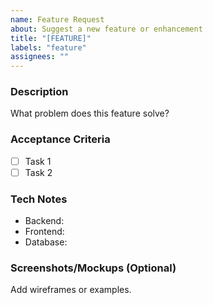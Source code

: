 ```yaml
---
name: Feature Request
about: Suggest a new feature or enhancement
title: "[FEATURE]"
labels: "feature"
assignees: ""
---
```


### **Description**  
What problem does this feature solve?  

### **Acceptance Criteria**  
- [ ] Task 1  
- [ ] Task 2  

### **Tech Notes**  
- Backend:  
- Frontend:  
- Database:  

### **Screenshots/Mockups (Optional)**  
Add wireframes or examples.

